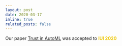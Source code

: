 ```yaml
---
layout: post
date: 2020-03-17 
inline: true
related_posts: false
---
```


Our paper [Trust in AutoML](https://dl.acm.org/doi/abs/10.1145/3377325.3377501) was accepted to **<span style="color:#edc707">IUI 2020</span>**
